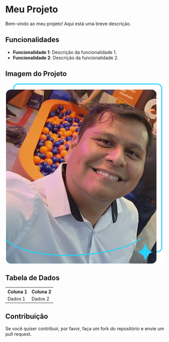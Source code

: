# Meu Projeto

Bem-vindo ao meu projeto! Aqui está uma breve descrição.

## Funcionalidades

- **Funcionalidade 1**: Descrição da funcionalidade 1.
- **Funcionalidade 2**: Descrição da funcionalidade 2.

## Imagem do Projeto

![!img/Imagem.png](https://github.com/ofion87/HTML_CSS/blob/e55ae00816958836457621d7f7a7481e1b2f8f87/img/Imagem.png)

## Tabela de Dados

<table>
  <tr>
    <th>Coluna 1</th>
    <th>Coluna 2</th>
  </tr>
  <tr>
    <td>Dados 1</td>
    <td>Dados 2</td>
  </tr>
</table>

## Contribuição

Se você quiser contribuir, por favor, faça um fork do repositório e envie um pull request.
